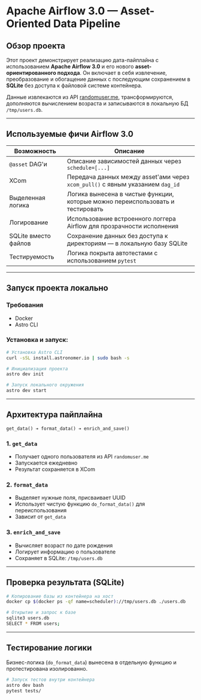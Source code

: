 # Apache Airflow 3.0 — Asset-Oriented Data Pipeline

## Обзор проекта

Этот проект демонстрирует реализацию дата-пайплайна с использованием **Apache Airflow 3.0** и его нового **asset-ориентированного подхода**. Он включает в себя извлечение, преобразование и обогащение данных с последующим сохранением в **SQLite** без доступа к файловой системе контейнера.

Данные извлекаются из API [randomuser.me](https://randomuser.me), трансформируются, дополняются вычислением возраста и записываются в локальную БД `/tmp/users.db`.

---

## Используемые фичи Airflow 3.0

| Возможность          | Описание                                                                       |
| -------------------- | ------------------------------------------------------------------------------ |
| `@asset` DAG'и       | Описание зависимостей данных через `schedule=[...]`                            |
| XCom                 | Передача данных между asset'ами через `xcom_pull()` с явным указанием `dag_id` |
| Выделенная логика    | Логика вынесена в чистые функции, которые можно переиспользовать и тестировать |
| Логирование          | Использование встроенного логгера Airflow для прозрачности исполнения          |
| SQLite вместо файлов | Сохранение данных без доступа к директориям — в локальную базу SQLite          |
| Тестируемость        | Логика покрыта автотестами с использованием `pytest`                           |

---

## Запуск проекта локально

### Требования

* Docker
* Astro CLI

### Установка и запуск:

```bash
# Установка Astro CLI
curl -sSL install.astronomer.io | sudo bash -s

# Инициализация проекта
astro dev init

# Запуск локального окружения
astro dev start
```

---

## Архитектура пайплайна

```text
get_data() ➔ format_data() ➔ enrich_and_save()
```

### 1. `get_data`

* Получает одного пользователя из API `randomuser.me`
* Запускается ежедневно
* Результат сохраняется в XCom

### 2. `format_data`

* Выделяет нужные поля, присваивает UUID
* Использует чистую функцию `do_format_data()` для переиспользования
* Зависит от `get_data`

### 3. `enrich_and_save`

* Вычисляет возраст по дате рождения
* Логирует информацию о пользователе
* Сохраняет в SQLite: `/tmp/users.db`

---

## Проверка результата (SQLite)

```bash
# Копирование базы из контейнера на хост
docker cp $(docker ps -qf name=scheduler)://tmp/users.db ./users.db

# Открытие и запрос к базе
sqlite3 users.db
SELECT * FROM users;
```

---

## Тестирование логики

Бизнес-логика (`do_format_data`) вынесена в отдельную функцию и протестирована изолированно.

```bash
# Запуск тестов внутри контейнера
astro dev bash
pytest tests/
```

